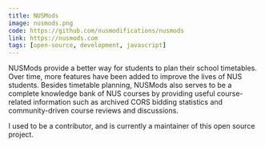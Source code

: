 ```yaml
---
title: NUSMods
image: nusmods.png
code: https://github.com/nusmodifications/nusmods
link: https://nusmods.com
tags: [open-source, development, javascript]
---
```


NUSMods provide a better way for students to plan their school timetables.
Over time, more features have been added to improve the lives of NUS students.
Besides timetable planning, NUSMods also serves to be a complete knowledge bank
of NUS courses by providing useful course-related information such as archived
CORS bidding statistics and community-driven course reviews and discussions.

I used to be a contributor, and is currently a maintainer of this open source project. 

